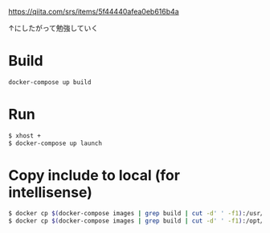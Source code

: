https://qiita.com/srs/items/5f44440afea0eb616b4a

↑にしたがって勉強していく


# Build

```sh
docker-compose up build
```

# Run

```sh
$ xhost +
$ docker-compose up launch
```

# Copy include to local (for intellisense)

```sh
$ docker cp $(docker-compose images | grep build | cut -d' ' -f1):/usr/include/ .
$ docker cp $(docker-compose images | grep build | cut -d' ' -f1):/opt/ros/kinetic/include/ .
```
